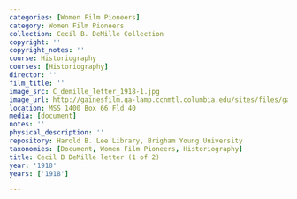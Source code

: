 ```yaml
---
categories: [Women Film Pioneers]
category: Women Film Pioneers
collection: Cecil B. DeMille Collection
copyright: ''
copyright_notes: ''
course: Historiography
courses: [Historiography]
director: ''
film_title: ''
image_src: C_demille_letter_1918-1.jpg
image_url: http://gainesfilm.qa-lamp.ccnmtl.columbia.edu/sites/files/gainesfilm/images/C_demille_letter_1918-1.jpg
location: MSS 1400 Box 66 Fld 40
media: [document]
notes: ''
physical_description: ''
repository: Harold B. Lee Library, Brigham Young University
taxonomies: [Document, Women Film Pioneers, Historiography]
title: Cecil B DeMille letter (1 of 2)
year: '1918'
years: ['1918']

---
```

